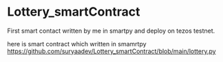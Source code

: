 # Lottery_smartContract
First smart contact written by me in smartpy and deploy on tezos testnet.

here is smart contract which written in smamrtpy https://github.com/suryaadev/Lottery_smartContract/blob/main/lottery.py
